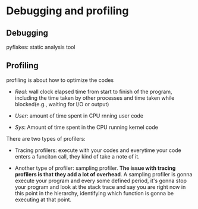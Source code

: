 # Debugging and profiling

## Debugging

pyflakes: static analysis tool

## Profiling
profiling is about how to optimize the codes

- *Real*: wall clock elapsed time from start to finish of the program, including the time taken by other processes and time taken while blocked(e.g., waiting for I/O or output)

- *User*: amount of time spent in CPU rnning user code

- *Sys*: Amount of time spent in the CPU running kernel code

There are two types of profilers:
* Tracing profilers: execute with your codes and everytime your code enters a funciton call, they kind of take a note of it. 

* Another type of profiler: sampling profiler. **The issue with tracing profilers is that they add a lot of overhead**. A sampling profiler is gonna execute your program and every some defined period, it's gonna stop your program and look at the stack trace and say you are right now in this point in the hierarchy, identifying which function is gonna be executing at that point. 

